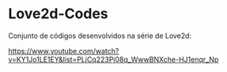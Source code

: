 # Love2d-Codes

Conjunto de códigos desenvolvidos na série de Love2d:

https://www.youtube.com/watch?v=KY1Jo1LE1EY&list=PLjCq223Pj08q_WwwBNXche-HJ1enqr_Np
